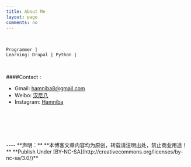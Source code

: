 ```yaml
---
title: About Me
layout: page
comments: no
---
```

<br/>

	Programmer | 
	Learning: Drupal | Python | 
  
<br/>

####Contact :        

- Gmail: [hamniba8@gmail.com](mailto:hamniba8@gmail.com)     
- Weibo: [汉尼八](http://weibo.com/hamniba)  
- Instagram: [Hamniba](instagram.com/hamniba)


<br/>
<br/>
<br/>
<br/>
<br/>
----
**声明：**  
**本博客文章内容均为原创，转载请注明出处，禁止商业用途！**  
**Publish Under [BY-NC-SA](http://creativecommons.org/licenses/by-nc-sa/3.0/)**  
